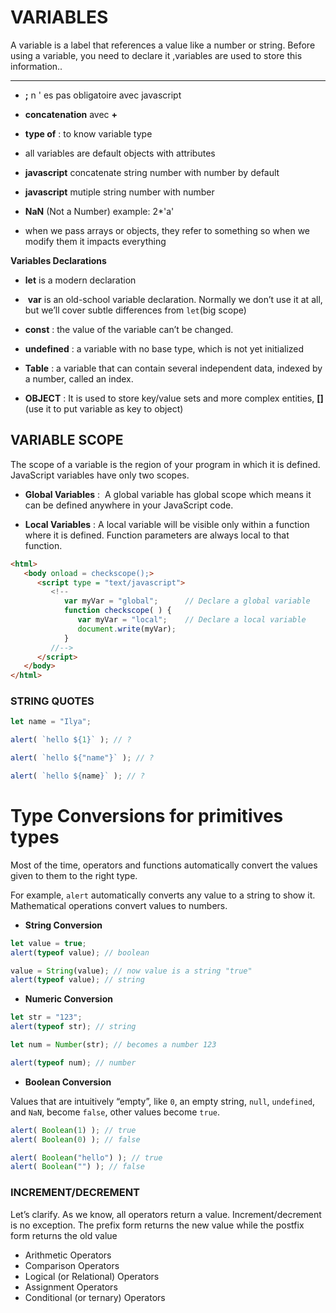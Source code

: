 # VARIABLES

A variable is a label that references a value like a number or string. Before using a variable, you need to declare it ,variables are used to store this information..

****

- **;** n ' es pas obligatoire avec javascript

- **concatenation** avec **+** 

- **type of** : to know variable type

- all variables are default objects with attributes

- **javascript** concatenate string number with number by default

- **javascript** mutiple string number with number

- **NaN** (Not a Number) example: 2*'a'

- when we pass arrays or objects, they refer to something so when we modify them it impacts everything

**Variables Declarations**

- **let** is a modern declaration

-  **var** is an old-school variable declaration. Normally we don’t use it at all, but we’ll cover subtle differences from `let`(big scope)

- **const** : the value of the variable can’t be changed.

- **undefined** : a variable with no base type, which is not yet initialized

- **Table** : a variable that can contain several independent data, indexed by a number, called an index.

- **OBJECT** : It is used to store key/value sets and more complex entities, **[]** (use it to put variable as key to object)

## VARIABLE SCOPE

The scope of a variable is the region of your program in which it is defined. JavaScript variables have only two scopes.

- **Global Variables** :  A global variable has global scope which means it can be defined anywhere in your JavaScript code.

- **Local Variables** : A local variable will be visible only within a function where it is defined. Function parameters are always local to that function.

```html
<html>
   <body onload = checkscope();>   
      <script type = "text/javascript">
         <!--
            var myVar = "global";      // Declare a global variable
            function checkscope( ) {
               var myVar = "local";    // Declare a local variable
               document.write(myVar);
            }
         //-->
      </script>     
   </body>
</html>
```

### STRING QUOTES

```javascript
let name = "Ilya";

alert( `hello ${1}` ); // ?

alert( `hello ${"name"}` ); // ?

alert( `hello ${name}` ); // ?
```

# Type Conversions for primitives types

Most of the time, operators and functions automatically convert the values given to them to the right type.

For example, `alert` automatically converts any value to a string to show it. Mathematical operations convert values to numbers.

- **String Conversion** 

```javascript
let value = true;
alert(typeof value); // boolean

value = String(value); // now value is a string "true"
alert(typeof value); // string
```

- **Numeric Conversion**    

```javascript
let str = "123";
alert(typeof str); // string

let num = Number(str); // becomes a number 123

alert(typeof num); // number
```

- **Boolean Conversion**

Values that are intuitively “empty”, like `0`, an empty string, `null`, `undefined`, and `NaN`, become `false`, other values become `true`.

```javascript
alert( Boolean(1) ); // true
alert( Boolean(0) ); // false

alert( Boolean("hello") ); // true
alert( Boolean("") ); // false
```

### INCREMENT/DECREMENT

Let’s clarify. As we know, all operators return a value. Increment/decrement is no exception. The prefix form returns the new value while the postfix form returns the old value

- Arithmetic Operators
- Comparison Operators
- Logical (or Relational) Operators
- Assignment Operators
- Conditional (or ternary) Operators
